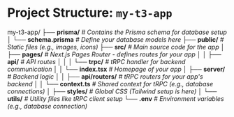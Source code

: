 # Project Structure: `my-t3-app`

my-t3-app/
├── **prisma/**                _# Contains the Prisma schema for database setup_
│   └── **schema.prisma**      _# Define your database models here_
├── **public/**                _# Static files (e.g., images, icons)_
├── **src/**                   _# Main source code for the app_
│   ├── **pages/**             _# Next.js Pages Router - defines routes for your app_
│   │   ├── **api/**           _# API routes_
│   │   │   └── **trpc/**      _# tRPC handler for backend communication_
│   │   └── **index.tsx**      _# Homepage of your app_
│   ├── **server/**            _# Backend logic_
│   │   ├── **api/routers/**   _# tRPC routers for your app's backend_
│   │   └── **context.ts**     _# Shared context for tRPC (e.g., database connections)_
│   ├── **styles/**            _# Global CSS (Tailwind setup is here)_
│   └── **utils/**             _# Utility files like tRPC client setup_
└── **.env**                   _# Environment variables (e.g., database connection)_




